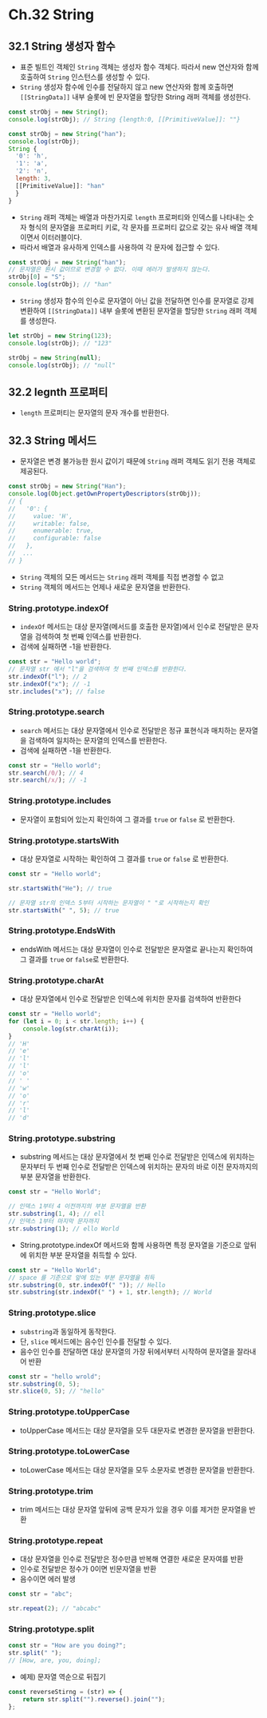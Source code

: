 # Ch.32 String

## 32.1 String 생성자 함수

- 표준 빌트인 객체인 `String` 객체는 생성자 함수 객체다. 따라서 new 연산자와 함께 호출하여 `String` 인스턴스를 생성할 수 있다.
- `String` 생성자 함수에 인수를 전달하지 않고 new 연산자와 함께 호출하면 `[[StringData]]` 내부 슬롯에 빈 문자열을 할당한 String 래퍼 객체를 생성한다.

```js
const strObj = new String();
console.log(strObj); // String {length:0, [[PrimitiveValue]]: ""}
```

```js
const strObj = new String("han");
console.log(strObj);
String {
  '0': 'h',
  '1': 'a',
  '2': 'n',
  length: 3,
  [[PrimitiveValue]]: "han"
  }
}
```

- `String` 래퍼 객체는 배열과 마찬가지로 `length` 프로퍼티와 인덱스를 나타내는 숫자 형식의 문자열을 프로퍼티 키로, 각 문자를 프로퍼티 값으로 갖는 유사 배열 객체이면서 이터러블이다.
- 따라서 배열과 유사하게 인덱스를 사용하여 각 문자에 접근할 수 있다.

```js
const strObj = new String("han");
// 문자열은 원시 값이므로 변경할 수 없다. 이때 에러가 발생하지 않는다.
strObj[0] = "S";
console.log(strObj); // "han"
```

- `String` 생성자 함수의 인수로 문자열이 아닌 값을 전달하면 인수를 문자열로 강제 변환하여 `[[StringData]]` 내부 슬롯에 변환된 문자열을 할당한 `String` 래퍼 객체를 생성한다.

```js
let strObj = new String(123);
console.log(strObj); // "123"

strObj = new String(null);
console.log(strObj); // "null"
```

## 32.2 legnth 프로퍼티

- `length` 프로퍼티는 문자열의 문자 개수를 반환한다.

## 32.3 String 메서드

- 문자열은 변경 불가능한 원시 값이기 때문에 `String` 래퍼 객체도 읽기 전용 객체로 제공된다.

```js
const strObj = new String("Han");
console.log(Object.getOwnPropertyDescriptors(strObj));
// {
//   '0': {
//     value: 'H',
//     writable: false,
//     enumerable: true,
//     configurable: false
//   },
//  ...
// }
```

- `String` 객체의 모든 메서드는 `String` 래퍼 객체를 직접 변경할 수 없고
- `String` 객체의 메서드는 언제나 새로운 문자열을 반환한다.

### String.prototype.indexOf

- `indexOf` 메서드는 대상 문자열(메서드를 호출한 문자열)에서 인수로 전달받은 문자열을 검색하여 첫 번째 인덱스를 반환한다.
- 검색에 실패하면 -1을 반환한다.

```js
const str = "Hello world";
// 문자열 str 에서 "l"을 검색하여 첫 번째 인덱스를 반환한다.
str.indexOf("l"); // 2
str.indexOf("x"); // -1
str.includes("x"); // false
```

### String.prototype.search

- `search` 메서드는 대상 문자열에서 인수로 전달받은 정규 표현식과 매치하는 문자열을 검색하여 일치하는 문자열의 인덱스를 반환한다.
- 검색에 실패하면 -1을 반환한다.

```js
const str = "Hello world";
str.search(/0/); // 4
str.search(/x/); // -1
```

### String.prototype.includes

- 문자열이 포함되어 있는지 확인하여 그 결과를 `true` or `false` 로 반환한다.

### String.prototype.startsWith

- 대상 문자열로 시작하는 확인하여 그 결과를 `true` or `false` 로 반환한다.

```js
const str = "Hello world";

str.startsWith("He"); // true

// 문자열 str의 인덱스 5부터 시작하는 문자열이 " "로 시작하는지 확인
str.startsWith(" ", 5); // true
```

### String.prototype.EndsWith

- endsWith 메서드는 대상 문자열이 인수로 전달받은 문자열로 끝나는지 확인하여 그 결과를 `true` or `false`로 반환한다.

### String.prototype.charAt

- 대상 문자열에서 인수로 전달받은 인덱스에 위치한 문자를 검색하여 반환한다

```js
const str = "Hello world";
for (let i = 0; i < str.length; i++) {
	console.log(str.charAt(i));
}
// 'H'
// 'e'
// 'l'
// 'l'
// 'o'
// ' '
// 'w'
// 'o'
// 'r'
// 'l'
// 'd'
```

### String.prototype.substring

- substring 메서드는 대상 문자열에서 첫 번째 인수로 전달받은 인덱스에 위치하는 문자부터 두 번째 인수로 전달받은 인덱스에 위치하는 문자의 바로 이전 문자까지의 부분 문자열을 반환한다.

```js
const str = "Hello World";

// 인덱스 1부터 4 이전까지의 부분 문자열을 반환
str.substring(1, 4); // ell
// 인덱스 1부터 마지막 문자까지
str.substring(1); // ello World
```

- String.prototype.indexOf 메서드와 함께 사용하면 특정 문자열을 기준으로 앞뒤에 위치한 부분 문자열을 취득할 수 있다.

```js
const str = "Hello World";
// space 를 기준으로 앞에 있는 부분 문자열을 취득
str.substring(0, str.indexOf(" ")); // Hello
str.substring(str.indexOf(" ") + 1, str.length); // World
```

### String.prototype.slice

- `substring`과 동일하게 동작한다.
- 단, `slice` 메서드에는 음수인 인수를 전달할 수 있다.
- 음수인 인수를 전달하면 대상 문자열의 가장 뒤에서부터 시작하여 문자열을 잘라내어 반환

```js
const str = "hello wrold";
str.substring(0, 5);
str.slice(0, 5); // "hello"
```

### String.prototype.toUpperCase

- toUpperCase 메서드는 대상 문자열을 모두 대문자로 변경한 문자열을 반환한다.

### String.prototype.toLowerCase

- toLowerCase 메서드는 대상 문자열을 모두 소문자로 변경한 문자열을 반환한다.

### String.prototype.trim

- trim 메서드는 대상 문자열 앞뒤에 공백 문자가 있을 경우 이를 제거한 문자열을 반환

### String.prototype.repeat

- 대상 문자열을 인수로 전달받은 정수만큼 반복해 연결한 새로운 문자여를 반환
- 인수로 전달받은 정수가 0이면 빈문자열을 반환
- 음수이면 에러 발생

```js
const str = "abc";

str.repeat(2); // "abcabc"
```

### String.prototype.split

```js
const str = "How are you doing?";
str.split(" ");
// [How, are, you, doing];
```

- 예제) 문자열 역순으로 뒤집기

```js
const reverseStirng = (str) => {
	return str.split("").reverse().join("");
};
```
